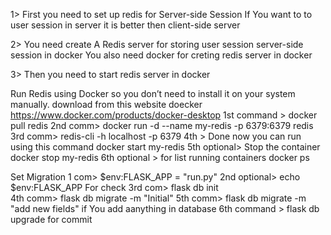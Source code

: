 1> First you need to set up redis for Server-side Session If You want to to user session in server it is better then client-side server 

2> You need create A Redis server for storing user session server-side session in docker You also need docker for creting
redis server in docker 

3> Then you need to start redis server in docker


Run Redis using Docker so you don’t need to install it on your system manually.
download from this  website doecker  https://www.docker.com/products/docker-desktop
1st command > docker pull redis
2nd comm> docker run -d --name my-redis -p 6379:6379 redis
3rd comm> redis-cli -h localhost -p 6379
4th > Done now you can run using this command  docker start my-redis
5th optional> Stop the container docker stop my-redis
6th optional > for list running containers docker ps


Set Migration 
1 com>  $env:FLASK_APP = "run.py" 
2nd optional> echo $env:FLASK_APP For check
3rd com> flask db init  
4th comm> flask db migrate -m "Initial" 
5th comm> flask db migrate -m "add new fields"  if You add aanything in database 
6th command > flask db upgrade for commit 
